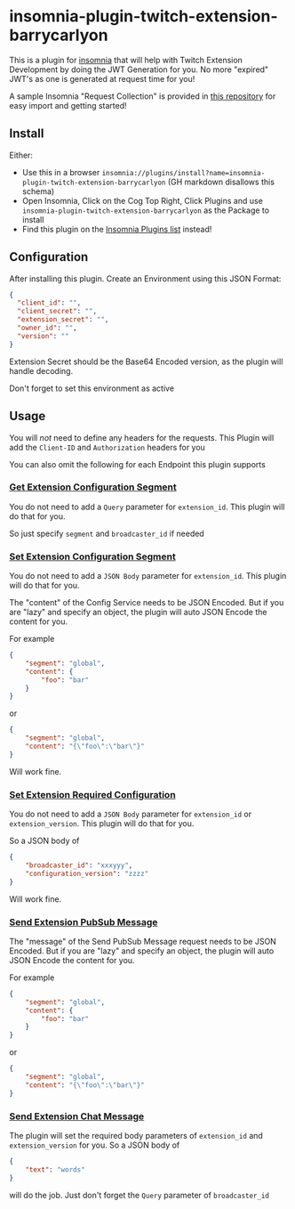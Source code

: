 # insomnia-plugin-twitch-extension-barrycarlyon

This is a plugin for [insomnia](https://insomnia.rest) that will help with Twitch Extension Development by doing the JWT Generation for you. No more "expired" JWT's as one is generated at request time for you!

A sample Insomnia "Request Collection" is provided in [this repository](https://github.com/BarryCarlyon/insomnia-plugin-twitch-extension-barrycarlyon/tree/main/request_collection) for easy import and getting started!

## Install

Either:
- Use this in a browser `insomnia://plugins/install?name=insomnia-plugin-twitch-extension-barrycarlyon` (GH markdown disallows this schema)
- Open Insomnia, Click on the Cog Top Right, Click Plugins and use `insomnia-plugin-twitch-extension-barrycarlyon` as the Package to install
- Find this plugin on the [Insomnia Plugins list](https://insomnia.rest/plugins/insomnia-plugin-twitch-extension-barrycarlyon) instead!

## Configuration

After installing this plugin. Create an Environment using this JSON Format:

```json
{
  "client_id": "",
  "client_secret": "",
  "extension_secret": "",
  "owner_id": "",
  "version": ""
}
```

Extension Secret should be the Base64 Encoded version, as the plugin will handle decoding.

Don't forget to set this environment as active

## Usage

You will _not_ need to define any headers for the requests.
This Plugin will add the `Client-ID` and `Authorization` headers for you

You can also omit the following for each Endpoint this plugin supports


### [Get Extension Configuration Segment](https://dev.twitch.tv/docs/api/reference#get-extension-configuration-segment)

You do not need to add a `Query` parameter for `extension_id`. This plugin will do that for you.

So just specify `segment` and `broadcaster_id` if needed

### [Set Extension Configuration Segment](https://dev.twitch.tv/docs/api/reference#set-extension-configuration-segment)

You do not need to add a `JSON Body` parameter for `extension_id`. This plugin will do that for you.

The "content" of the Config Service needs to be JSON Encoded. But if you are "lazy" and specify an object, the plugin will auto JSON Encode the content for you.

For example

```json
{
    "segment": "global",
    "content": {
        "foo": "bar"
    }
}
```

or

```json
{
    "segment": "global",
    "content": "{\"foo\":\"bar\"}"
}
```

Will work fine.

### [Set Extension Required Configuration](https://dev.twitch.tv/docs/api/reference#set-extension-required-configuration)

You do not need to add a `JSON Body` parameter for `extension_id` or `extension_version`. This plugin will do that for you.

So a JSON body of

```json
{
    "broadcaster_id": "xxxyyy",
    "configuration_version": "zzzz"
}
```

Will work fine.

### [Send Extension PubSub Message](https://dev.twitch.tv/docs/api/reference#send-extension-pubsub-message)

The "message" of the Send PubSub Message request needs to be JSON Encoded. But if you are "lazy" and specify an object, the plugin will auto JSON Encode the content for you.

For example

```json
{
    "segment": "global",
    "content": {
        "foo": "bar"
    }
}
```

or

```json
{
    "segment": "global",
    "content": "{\"foo\":\"bar\"}"
}
```

### [Send Extension Chat Message](https://dev.twitch.tv/docs/api/reference#send-extension-chat-messagee)

The plugin will set the required body parameters of `extension_id` and `extension_version` for you. So a JSON body of

```json
{
    "text": "words"
}
```

will do the job. Just don't forget the `Query` parameter of `broadcaster_id`
